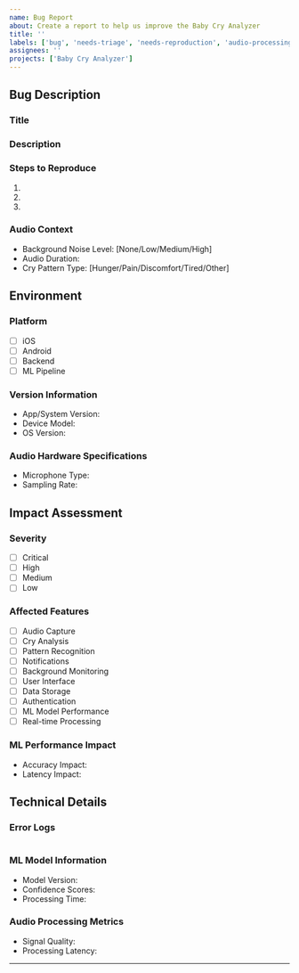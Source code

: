 ```yaml
---
name: Bug Report
about: Create a report to help us improve the Baby Cry Analyzer
title: ''
labels: ['bug', 'needs-triage', 'needs-reproduction', 'audio-processing', 'ml-pipeline', 'mobile-app']
assignees: ''
projects: ['Baby Cry Analyzer']
---
```


## Bug Description
### Title
<!-- Provide a clear and concise bug title -->

### Description
<!-- Provide a detailed description of the bug -->

### Steps to Reproduce
1. 
2. 
3. 

### Audio Context
<!-- Complete this section for audio-related issues -->
- Background Noise Level: [None/Low/Medium/High]
- Audio Duration: 
- Cry Pattern Type: [Hunger/Pain/Discomfort/Tired/Other]

## Environment
### Platform
<!-- Select the platform where the bug occurs -->
- [ ] iOS
- [ ] Android
- [ ] Backend
- [ ] ML Pipeline

### Version Information
- App/System Version: 
- Device Model: 
- OS Version: 

### Audio Hardware Specifications
<!-- Complete if relevant to the issue -->
- Microphone Type: 
- Sampling Rate: 

## Impact Assessment
### Severity
<!-- Select one -->
- [ ] Critical
- [ ] High
- [ ] Medium
- [ ] Low

### Affected Features
<!-- Select all that apply -->
- [ ] Audio Capture
- [ ] Cry Analysis
- [ ] Pattern Recognition
- [ ] Notifications
- [ ] Background Monitoring
- [ ] User Interface
- [ ] Data Storage
- [ ] Authentication
- [ ] ML Model Performance
- [ ] Real-time Processing

### ML Performance Impact
<!-- Complete for ML-related issues -->
- Accuracy Impact: 
- Latency Impact: 

## Technical Details
### Error Logs
<!-- Paste relevant logs here. ENSURE NO PII IS INCLUDED -->
```
```

### ML Model Information
<!-- Complete for ML-related issues -->
- Model Version: 
- Confidence Scores: 
- Processing Time: 

### Audio Processing Metrics
<!-- Complete for audio processing issues -->
- Signal Quality: 
- Processing Latency: 

---
<!-- 
Privacy Notice:
- Do not include any personally identifiable information (PII)
- Ensure audio samples are anonymized
- Remove any sensitive information from logs
- Comply with HIPAA and GDPR requirements
-->